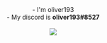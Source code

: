 <div align = "center">
  - I'm oliver193
</div>
<div align = "center">
  - My discord is <b>oliver193#8527</b>
</div>
<br>
<div align = "center">
  <img src="https://github-readme-stats.vercel.app/api/top-langs/?username=oliver194&theme=onedark&layout=compact">
</div>
